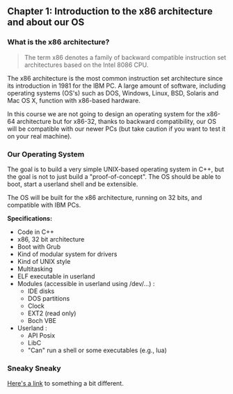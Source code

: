 ## Chapter 1: Introduction to the x86 architecture and about our OS

### What is the x86 architecture?

> The term x86 denotes a family of backward compatible instruction set architectures based on the Intel 8086 CPU.

The x86 architecture is the most common instruction set architecture since its introduction in 1981 for the IBM PC. A large amount of software, including operating systems (OS's) such as DOS, Windows, Linux, BSD, Solaris and Mac OS X, function with x86-based hardware.

In this course we are not going to design an operating system for the x86-64 architecture but for x86-32, thanks to backward compatibility, our OS will be compatible with our newer PCs (but take caution if you want to test it on your real machine).

### Our Operating System

The goal is to build a very simple UNIX-based operating system in C++, but the goal is not to just build a "proof-of-concept". The OS should be able to boot, start a userland shell and be extensible.

The OS will be built for the x86 architecture, running on 32 bits, and compatible with IBM PCs.

**Specifications:**

* Code in C++
* x86, 32 bit architecture
* Boot with Grub
* Kind of modular system for drivers
* Kind of UNIX style
* Multitasking
* ELF executable in userland
* Modules (accessible in userland using /dev/...) :
    * IDE disks
    * DOS partitions
    * Clock
    * EXT2 (read only)
    * Boch VBE
* Userland :
    * API Posix
    * LibC
    * "Can" run a shell or some executables (e.g., lua)

### Sneaky Sneaky

[Here's a link](./Chapter1-1) to something a bit different.
